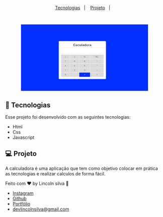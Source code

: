 
<p align="center">
  <a href="#-tecnologias">Tecnologias</a>&nbsp;&nbsp;&nbsp;|&nbsp;&nbsp;&nbsp;
  <a href="#-projeto">Projeto</a>&nbsp;&nbsp;&nbsp;|&nbsp;&nbsp;&nbsp;
</p>

<br>

<p align="center">
  <img alt="calculadora" src=".github/capa.png" width="80%">
</p>

## 🚀 Tecnologias

Esse projeto foi desenvolvido com as seguintes tecnologias:

- Html
- Css
- Javascript

## 💻 Projeto

A calculadora é uma aplicação que tem como objetivo colocar em prática as tecnologias e realizar calculos de forma fácil.

Feito com ♥ by Lincoln silva :wave:

- [Instagram](https://www.instagram.com/_lincolnsilva_/)
- [Github](https://github.com/LincolnSA)
- [Portfólio](https://lincolnsa.github.io/portfolio/)
- [devlincolnsilva@gmail.com](mailto:devlincolnsilva@gmail.com?subject=Oi%20lincoln)